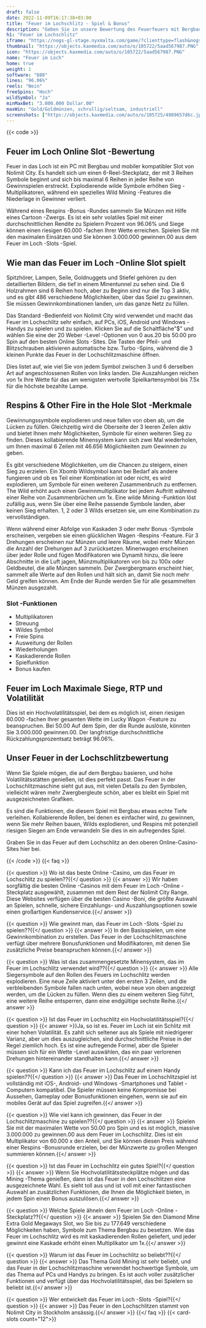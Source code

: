 ```yaml
---
draft: false
date: 2022-11-09T16:17:38+03:00
title: "Feuer im Lochschlitz - Spiel & Bonus"
description: "Geben Sie in unsere Bewertung des Feuerfeuers mit Bergbau im Loch-Online-Slot ein. Wir behandeln das Gameplay, die Funktionen und das, wo wir es mit den besten Casino -Boni spielen können."
h1: "Feuer im Lochschlitz"
iframe: "https://nogs-gl-stage.nyxmalta.com/game/?clienttype=flash&nogscurrency=USD&nogsgameid=1960082&nogslang=en_us&nogsmode=demo&nogsoperatorid=241"
thumbnail: "https://objects.kaxmedia.com/auto/o/105722/5aad567987.PNG"
icon: "https://objects.kaxmedia.com/auto/o/105722/5aad567987.PNG"
name: "Feuer im Loch"
home: true
weight: 1
software: "888"
lines: "96.06%"
reels: "Nein"
freeSpins: "Hoch"
wildSymbol: "Ja"
minMaxBet: "3.000.000 Dollar.00"
maxWin: "Gold/Goldmünzen, schrullig/seltsam, industriell"
screenshots: ["https://objects.kaxmedia.com/auto/o/105725/4989657d6c.jpeg"]
---
```


{{< code >}}<h2>Feuer im Loch Online Slot -Bewertung</h2><p>Feuer in das Loch ist ein PC mit Bergbau und mobiler kompatibler Slot von Nolimit City. Es handelt sich um einen 6-Reel-Steckplatz, der mit 3 Reihen Symbole beginnt und sich bis maximal 6 Reihen in jeder Reihe von Gewinnspielen erstreckt. Explodierende wilde Symbole erhöhen Sieg -Multiplikatoren, während ein spezielles Wild Mining -Features die Niederlage in Gewinner verliert.</p><p>Während eines Respins -Bonus -Rundes sammeln Sie Münzen mit Hilfe eines Cartoon -Zwergs. Es ist ein sehr volatiles Spiel mit einer durchschnittlichen Rendite zu Spielern Prozent von 96.06% und Siege können einen riesigen 60.000 -fachen Ihrer Wette erreichen. Spielen Sie mit den maximalen Einsätzen und Sie können 3.000.000 gewinnen.00 aus dem Feuer im Loch -Slots -Spiel.</p><h2>Wie man das Feuer im Loch -Online Slot spielt</h2><p>Spitzhörer, Lampen, Seile, Goldnuggets und Stiefel gehören zu den detaillierten Bildern, die tief in einem Minentunnel zu sehen sind. Die 6 Holzrahmen sind 6 Reihen hoch, aber zu Beginn sind nur die Top 3 aktiv, und es gibt 486 verschiedene Möglichkeiten, über das Spiel zu gewinnen. Sie müssen Gewinnkombinationen landen, um das ganze Netz zu füllen.</p><p>Das Standard -Bedienfeld von Nolimit City wird verwendet und macht das Feuer im Lochschlitz sehr einfach, auf PCs, iOS, Android und Windows -Handys zu spielen und zu spielen. Klicken Sie auf die Schaltfläche"$" und wählen Sie eine der 20 Weber -Level -Optionen von 0 aus.20 bis 50.00 pro Spin auf den besten Online Slots -Sites. Die Tasten der Pfeil- und Blitzschrauben aktivieren automatische bzw. Turbo -Spins, während die 3 kleinen Punkte das Feuer in der Lochschlitzmaschine öffnen.</p><p>Dies listet auf, wie viel Sie von jedem Symbol zwischen 3 und 6 derselben Art auf angeschlossenen Rollen von links landen. Die Auszahlungen reichen von 1x Ihre Wette für das am wenigsten wertvolle Spielkartensymbol bis 7.5x für die höchste bezahlte Lampe.</p><h2>Respins & Other Fire in the Hole Slot -Merkmale</h2><p>Gewinnungssymbole explodieren und neue fallen von oben ab, um die Lücken zu füllen. Gleichzeitig wird die Oberseite der 3 leeren Zeilen aktiv und bietet Ihnen mehr Möglichkeiten, Symbole für einen weiteren Sieg zu finden. Dieses kollabierende Minensystem kann sich zwei Mal wiederholen, um Ihnen maximal 6 Zeilen mit 46.656 Möglichkeiten zum Gewinnen zu geben.</p><p>Es gibt verschiedene Möglichkeiten, um die Chancen zu steigern, einen Sieg zu erzielen. Ein Xbomb Wildsymbol kann bei Bedarf als andere fungieren und ob es Teil einer Kombination ist oder nicht, es wird explodieren, um Symbole für einen weiteren Zusammenbruch zu entfernen. The Wild erhöht auch einen Gewinnmultiplikator bei jedem Auftritt während einer Reihe von Zusammenbrüchen um 1x. Eine wilde Mining -Funktion löst zufällig aus, wenn Sie über eine Reihe passende Symbole landen, aber keinen Sieg erhalten. 1, 2 oder 3 Wilds ersetzen sie, um eine Kombination zu vervollständigen.</p><p>Wenn während einer Abfolge von Kaskaden 3 oder mehr Bonus -Symbole erscheinen, vergeben sie einen glücklichen Wagen -Respins -Feature. Für 3 Drehungen erscheinen nur Münzen und leere Räume, wobei mehr Münzen die Anzahl der Drehungen auf 3 zurücksetzen. Minenwagen erscheinen über jeder Rolle und fügen Modifikatoren wie Dynamit hinzu, die leere Abschnitte in die Luft jagen, Münzmultiplikatoren von bis zu 100x oder Geldbeutel, die alle Münzen sammeln. Der Zwergbergmann erscheint hier, sammelt alle Werte auf den Rollen und hält sich an, damit Sie noch mehr Geld greifen können. Am Ende der Runde werden Sie für alle gesammelten Münzen ausgezahlt.</p><h3>
Slot -Funktionen</h3><ul>
<li></span>
Multiplikatoren</li>
<li></span>
Streuung</li>
<li></span>
Wildes Symbol</li>
<li></span>
Freie Spins</li>
<li></span>
Ausweitung der Rollen</li>
<li></span>
Wiederholungen</li>
<li></span>
Kaskadierende Rollen</li>
<li></span>
Spielfunktion</li>
<li></span>
Bonus kaufen</li></ul><h2>Feuer im Loch Maximale Siege, RTP und Volatilität</h2><p>Dies ist ein Hochvolatilitätsspiel, bei dem es möglich ist, einen riesigen 60.000 -fachen Ihrer gesamten Wette im Lucky Wagon -Feature zu beanspruchen. Bei 50.00 Auf dem Spin, der die Runde auslöste, könnten Sie 3.000.000 gewinnen.00. Der langfristige durchschnittliche Rückzahlungsprozentsatz beträgt 96.06%.</p><h2>Unser Feuer in der Lochschlitzbewertung</h2><p>Wenn Sie Spiele mögen, die auf dem Bergbau basieren, und hohe Volatilitätsstätten genießen, ist dies perfekt passt. Das Feuer in der Lochschlitzmaschine sieht gut aus, mit vielen Details zu den Symbolen, vielleicht wären mehr Zwergbergleute schön, aber es bleibt ein Spiel mit ausgezeichneten Grafiken.</p><p>Es sind die Funktionen, die diesem Spiel mit Bergbau etwas echte Tiefe verleihen. Kollabierende Rollen, bei denen es einfacher wird, zu gewinnen, wenn Sie mehr Reihen bauen, Wilds explodieren, und Respins mit potenziell riesigen Siegen am Ende verwandeln Sie dies in ein aufregendes Spiel.</p><p>Graben Sie in das Feuer auf dem Lochschlitz an den oberen Online-Casino-Sites hier bei.</p>
{{< /code >}}
{{< faq >}}

{{< question >}} Wo ist das beste Online -Casino, um das Feuer im Lochschlitz zu spielen??{{</ question >}}
{{< answer >}} Wir haben sorgfältig die besten Online -Casinos mit dem Feuer im Loch -Online -Steckplatz ausgewählt, zusammen mit dem Rest der Nolimit City Range. Diese Websites verfügen über die besten Casino -Boni, die größte Auswahl an Spielen, schnelle, sichere Einzahlungs- und Auszahlungsoptionen sowie einen großartigen Kundenservice.{{</ answer >}}

{{< question >}} Wie gewinnt man, das Feuer im Loch -Slots -Spiel zu spielen??{{</ question >}}
{{< answer >}} In den Basisspielen, um eine Gewinnkombination zu erstellen. Das Feuer in der Lochschlitzmaschine verfügt über mehrere Bonusfunktionen und Modifikatoren, mit denen Sie zusätzliche Preise beanspruchen können.{{</ answer >}}

{{< question >}} Was ist das zusammengesetzte Minensystem, das im Feuer im Lochschlitz verwendet wird??{{</ question >}}
{{< answer >}} Alle Siegersymbole auf den Rollen des Feuers im Lochschlitz werden explodieren. Eine neue Zeile aktiviert unter den ersten 3 Zeilen, und die verbleibenden Symbole fallen nach unten, wobei neue von oben angezeigt werden, um die Lücken zu füllen. Wenn dies zu einem weiteren Sieg führt, eine weitere Reihe entsperren, dann eine endgültige sechste Reihe.{{</ answer >}}

{{< question >}} Ist das Feuer im Lochschlitz ein Hochvolatilitätsspiel?{{</ question >}}
{{< answer >}}Ja, so ist es. Feuer im Loch ist ein Schlitz mit einer hohen Volatilität. Es zahlt sich seltener aus als Spiele mit niedrigerer Varianz, aber um dies auszugleichen, sind durchschnittliche Preise in der Regel ziemlich hoch. Es ist eine aufregende Formel, aber die Spieler müssen sich für ein Wette -Level auswählen, das ein paar verlorenen Drehungen hintereinander standhalten kann.{{</ answer >}}

{{< question >}} Kann ich das Feuer im Lochschlitz auf einem Handy spielen??{{</ question >}}
{{< answer >}} Das Feuer im Lochschlitzspiel ist vollständig mit iOS-, Android- und Windows -Smartphones und Tablet -Computern kompatibel. Die Spieler müssen keine Kompromisse bei Aussehen, Gameplay oder Bonusfunktionen eingehen, wenn sie auf ein mobiles Gerät auf das Spiel zugreifen.{{</ answer >}}

{{< question >}} Wie viel kann ich gewinnen, das Feuer in der Lochschlitzmaschine zu spielen??{{</ question >}}
{{< answer >}} Spielen Sie mit der maximalen Wette von 50.00 pro Spin und es ist möglich, massive 3.000.000 zu gewinnen.00 aus dem Feuer im Lochschlitz. Dies ist ein Multiplikator von 60.000 x den Anteil, und Sie können diesen Preis während einer Respins -Bonusrunde erzielen, bei der Münzwerte zu großen Mengen summieren können.{{</ answer >}}

{{< question >}} Ist das Feuer im Lochschlitz ein gutes Spiel?{{</ question >}}
{{< answer >}} Wenn Sie Hochvolatilitätssteckplätze mögen und das Mining -Thema genießen, dann ist das Feuer in den Lochschlitzen eine ausgezeichnete Wahl. Es sieht toll aus und ist voll mit einer fantastischen Auswahl an zusätzlichen Funktionen, die Ihnen die Möglichkeit bieten, in jedem Spin einen Bonus auszulösen.{{</ answer >}}

{{< question >}} Welche Spiele ähneln dem Feuer im Loch -Online -Steckplatz??{{</ question >}}
{{< answer >}} Spielen Sie den Diamond Mine Extra Gold Megaways Slot, wo Sie bis zu 177.649 verschiedene Möglichkeiten haben, Symbole zum Thema Bergbau zu besetzen. Wie das Feuer im Lochschlitz wird es mit kaskadierenden Rollen geliefert, und jeder gewinnt eine Kaskade erhöht einen Multiplikator um 1x.{{</ answer >}}

{{< question >}} Warum ist das Feuer im Lochschlitz so beliebt??{{</ question >}}
{{< answer >}} Das Thema Gold Mining ist sehr beliebt, und das Feuer in der Lochschlitzmaschine verwendet hochwertige Symbole, um das Thema auf PCs und Handys zu bringen. Es ist auch voller zusätzlicher Funktionen und verfügt über das Hochvolatilitätsspiel, das bei Spielern so beliebt ist.{{</ answer >}}

{{< question >}} Wer entwickelt das Feuer im Loch -Slots -Spiel?{{</ question >}}
{{< answer >}} Das Feuer in den Lochschlitzen stammt von Nolimit City in Stockholm ansässig.{{</ answer >}}
{{</ faq >}}
{{< card-slots count="12">}}